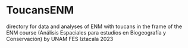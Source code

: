 # ToucansENM
 directory for data and analyses of ENM with toucans in the frame of the ENM course (Análisis Espaciales para estudios en Biogeografía y Conservación) by UNAM FES Iztacala 2023
